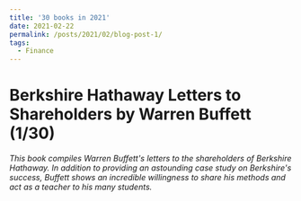```yaml
---
title: '30 books in 2021'
date: 2021-02-22
permalink: /posts/2021/02/blog-post-1/
tags:
  - Finance
---
```

Berkshire Hathaway Letters to Shareholders by Warren Buffett (1/30)
======
*This book compiles Warren Buffett's letters to the shareholders of Berkshire Hathaway. In addition to providing an astounding case study on Berkshire's success, Buffett shows an incredible willingness to share his methods and act as a teacher to his many students.*
